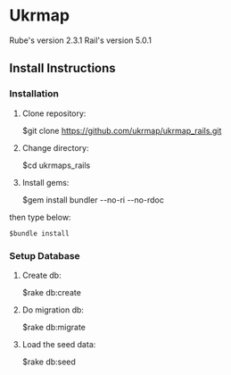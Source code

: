 # Ukrmap
  Rube's version 2.3.1
  Rail's version 5.0.1

## Install Instructions

### Installation

1. Clone repository:

    $git clone https://github.com/ukrmap/ukrmap_rails.git

2. Change directory:

    $cd ukrmaps_rails

3. Install gems:

    $gem install bundler --no-ri --no-rdoc

then type below:

    $bundle install

### Setup Database

1. Create db:

    $rake db:create

2. Do migration db:

    $rake db:migrate

3. Load the seed data:

    $rake db:seed
